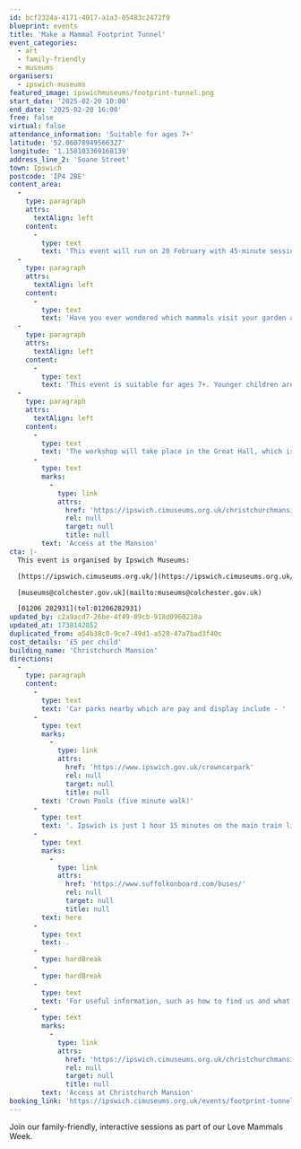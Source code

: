 ```yaml
---
id: bcf2324a-4171-4017-a1a3-05483c2472f9
blueprint: events
title: 'Make a Mammal Footprint Tunnel'
event_categories:
  - art
  - family-friendly
  - museums
organisers:
  - ipswich-museums
featured_image: ipswichmuseums/footprint-tunnel.png
start_date: '2025-02-20 10:00'
end_date: '2025-02-20 16:00'
free: false
virtual: false
attendance_information: 'Suitable for ages 7+'
latitude: '52.06078949566327'
longitude: '1.158103369168139'
address_line_2: 'Soane Street'
town: Ipswich
postcode: 'IP4 2BE'
content_area:
  -
    type: paragraph
    attrs:
      textAlign: left
    content:
      -
        type: text
        text: 'This event will run on 20 February with 45-minute sessions at 10 AM, 11 AM, 12 PM, 2 PM and 3 PM.'
  -
    type: paragraph
    attrs:
      textAlign: left
    content:
      -
        type: text
        text: 'Have you ever wondered which mammals visit your garden at night? Come along to learn how to identify small mammals by looking at their footprints. You will also make an eco-friendly footprint tunnel using upcycled materials to take away and set up in your garden to carry out your own scientific survey! All materials and full guidance will be provided.'
  -
    type: paragraph
    attrs:
      textAlign: left
    content:
      -
        type: text
        text: 'This event is suitable for ages 7+. Younger children are welcome but may not be able to fully participate in the session. Parents/carers must remain with their children throughout the event.'
  -
    type: paragraph
    attrs:
      textAlign: left
    content:
      -
        type: text
        text: 'The workshop will take place in the Great Hall, which is accessible and located on the ground floor. For useful information, such as how to find us and what facilities the Mansion has, we recommend reading our Access information: '
      -
        type: text
        marks:
          -
            type: link
            attrs:
              href: 'https://ipswich.cimuseums.org.uk/christchurchmansionaccess/'
              rel: null
              target: null
              title: null
        text: 'Access at the Mansion'
cta: |-
  This event is organised by Ipswich Museums:

  [https://ipswich.cimuseums.org.uk/](https://ipswich.cimuseums.org.uk/) 

  [museums@colchester.gov.uk](mailto:museums@colchester.gov.uk)

  [01206 282931](tel:01206282931)
updated_by: c2a9acd7-26be-4f49-89cb-918d0960210a
updated_at: 1738142852
duplicated_from: a54b38c0-9ce7-49d1-a528-47a7bad3f40c
cost_details: '£5 per child'
building_name: 'Christchurch Mansion'
directions:
  -
    type: paragraph
    content:
      -
        type: text
        text: 'Car parks nearby which are pay and display include - '
      -
        type: text
        marks:
          -
            type: link
            attrs:
              href: 'https://www.ipswich.gov.uk/crowncarpark'
              rel: null
              target: null
              title: null
        text: 'Crown Pools (five minute walk)'
      -
        type: text
        text: '. Ipswich is just 1 hour 15 minutes on the main train line from London to Norwich.  Arriving at Ipswich Station the museum is approximately 20 minute walk or short bus ride to the town centre. The museum is a five minute walk from Tower Ramparts bus station in the town centre - see the latest bus timetables '
      -
        type: text
        marks:
          -
            type: link
            attrs:
              href: 'https://www.suffolkonboard.com/buses/'
              rel: null
              target: null
              title: null
        text: here
      -
        type: text
        text: .
      -
        type: hardBreak
      -
        type: hardBreak
      -
        type: text
        text: 'For useful information, such as how to find us and what facilities Christchurch Mansion has, we recommend reading our Access information: '
      -
        type: text
        marks:
          -
            type: link
            attrs:
              href: 'https://ipswich.cimuseums.org.uk/christchurchmansionaccess/'
              rel: null
              target: null
              title: null
        text: 'Access at Christchurch Mansion'
booking_link: 'https://ipswich.cimuseums.org.uk/events/footprint-tunnel/'
---
```

Join our family-friendly, interactive sessions as part of our Love Mammals Week.
